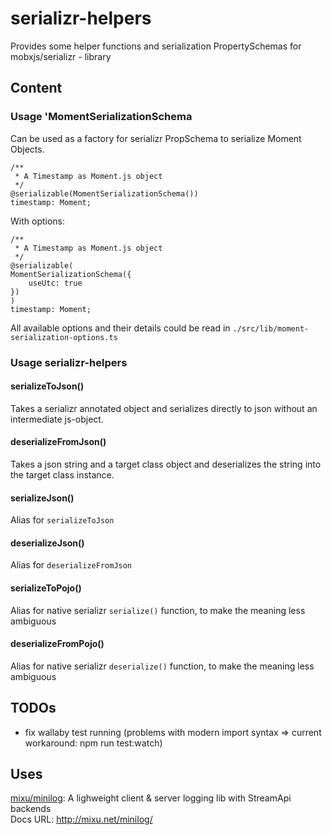 # serializr-helpers
Provides some helper functions and serialization PropertySchemas for mobxjs/serializr - library

## Content 

### Usage 'MomentSerializationSchema
Can be used as a factory for serializr PropSchema to serialize Moment Objects. 

    /**
     * A Timestamp as Moment.js object
     */
    @serializable(MomentSerializationSchema())
    timestamp: Moment;

With options: 

    /**
     * A Timestamp as Moment.js object
     */
    @serializable(
    MomentSerializationSchema({
        useUtc: true
    })
    )
    timestamp: Moment;
    
All available options and their details could be read in 
`./src/lib/moment-serialization-options.ts`

### Usage serializr-helpers 

#### serializeToJson()
Takes a serializr annotated object and serializes directly to json without an intermediate js-object. 

#### deserializeFromJson()
Takes a json string and a target class object and deserializes the string into the target class instance. 

#### serializeJson()
Alias for `serializeToJson`

#### deserializeJson() 
Alias for `deserializeFromJson`

#### serializeToPojo()
Alias for native serializr `serialize()` function, to make the meaning less ambiguous

#### deserializeFromPojo()
Alias for native serializr `deserialize()` function, to make the meaning less ambiguous



## TODOs 
- fix wallaby test running (problems with modern import syntax => 
current workaround: npm run test:watch)

## Uses 

[mixu/minilog](https://github.com/mixu/minilog): A lighweight client & server logging lib with StreamApi backends  
Docs URL: http://mixu.net/minilog/
